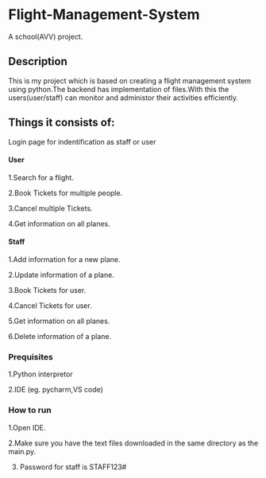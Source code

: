 # Flight-Management-System
A school(AVV) project.
## Description
This is my project which is based on creating a flight management system using python.The backend has implementation of files.With this the users(user/staff) can monitor and administor their activities efficiently.
## Things it consists of:
Login page for indentification as staff or user
#### User
1.Search for a flight.

2.Book Tickets for multiple people.

3.Cancel multiple Tickets.

4.Get information on all planes.

#### Staff
1.Add information for a new plane.

2.Update information of a plane.

3.Book Tickets for user.

4.Cancel Tickets for user.

5.Get information on all planes.

6.Delete information of a plane.


### Prequisites
1.Python interpretor 

2.IDE (eg. pycharm,VS code)

### How to run
1.Open IDE.

2.Make sure you have the text files downloaded in the same directory as the main.py.

3. Password for staff is STAFF123#
   
